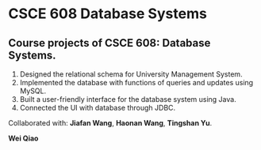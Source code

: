 CSCE 608 Database Systems
=======
Course projects of CSCE 608: Database Systems.
-----------
  1. Designed the relational schema for University Management System.
  2. Implemented the database with functions of queries and updates using MySQL.
  3. Built a user-friendly interface for the database system using Java. 
  4. Connected the UI with database through JDBC.


Collaborated with: __Jiafan Wang__, __Haonan Wang__, __Tingshan Yu__.

__Wei Qiao__
